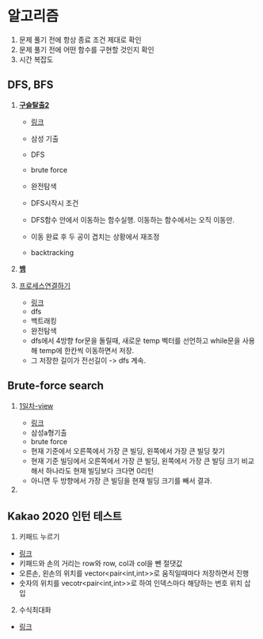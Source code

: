 # 알고리즘

1. 문제 풀기 전에 항상 종료 조건 제대로 확인
2. 문제 풀기 전에 어떤 함수를 구현할 것인지 확인
3. 시간 복잡도



## DFS, BFS

1. [**구슬탈출2**](./삼성역량테스트기출/구슬탈출2/main.cpp)

   - [링크](https://www.acmicpc.net/problem/13460)
   - 삼성 기출

   - DFS
   - brute force
   - 완전탐색
   - DFS시작시 조건
   - DFS함수 안에서 이동하는 함수실행. 이동하는 함수에서는 오직 이동만.
   - 이동 완료 후 두 공이 겹치는 상황에서 재조정
   - backtracking

2. [**뱀**](./삼성역량테스트기출/3190뱀/main.cpp)
3. [프로세스연결하기](./삼성역량테스트기출/1767프로세스연결하기/main.cpp)
   - [링크](https://swexpertacademy.com/main/code/problem/problemDetail.do?contestProbId=AV4suNtaXFEDFAUf)
   - dfs
   - 백트래킹
   - 완전탐색
   - dfs에서 4방향 for문을 돌릴때, 새로운 temp 벡터를 선언하고 while문을 사용해 temp에 한칸씩 이동하면서 저장.
   - 그 저장한 길이가 전선길이 -> dfs 계속.



## Brute-force search

1. [1일차-view](./삼성역량테스트기출/12061일차-View/main.cpp)
   - [링크](https://swexpertacademy.com/main/code/problem/problemDetail.do?contestProbId=AV134DPqAA8CFAYh)
   - 삼성a형기출
   - brute force
   - 현재 기준에서 오른쪽에서 가장 큰 빌딩, 왼쪽에서 가장 큰 빌딩 찾기
   - 현재 기준 빌딩에서 오른쪽에서 가장 큰 빌딩, 왼쪽에서 가장 큰 빌딩 크기 비교해서 하나라도 현재 빌딩보다 크다면 0리턴
   - 아니면 두 방향에서 가장 큰 빌딩을 현재 빌딩 크기를 빼서 결과.

2. 





## Kakao 2020 인턴 테스트

1. 키패드 누르기

- [링크](https://programmers.co.kr/learn/courses/30/lessons/67256)
- 키패드와 손의 거리는 row와 row, col과 col을 뺀 절댓값
- 오른손, 왼손의 위치를 vector<pair<int,int>>로 움직일때마다 저장하면서 진행
- 숫자의 위치를 vecotr<pair<int,int>>로 하여 인덱스마다 해당하는 번호 위치 삽입

2. 수식최대화

- [링크](https://programmers.co.kr/learn/courses/30/lessons/67257)
